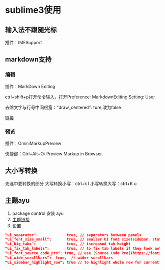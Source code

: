 # sublime3使用

## 输入法不跟随光标
插件：IMESupport

## markdown支持
### 编辑
插件：MarkDown Editing

ctrl+shift+p打开命令输入，打开Preference: MarkdownEditing Setting: User

去除文字与行号中间很宽："draw_centered": ture,改为false

[链接](http://blog.csdn.net/hfut_jf/article/details/52853868)

### 预览
插件：OminiMarkupPreview

快捷键：Ctrl+Alt+O: Preview Markup in Browser.

## 大小写转换
先选中要转换的部分
大写转换小写：ctrl+k l
小写转换大写：ctrl+K u

## 主题ayu
1. package control 安装 ayu
2. [主题链接](https://github.com/dempfi/ayu)
3. 设置
```json
"ui_separator":             true, // separators between panels
"ui_font_size_small":       true, // smaller UI font size(sidebar, statusbar etc)
"ui_big_tabs":              true, // increased tab height
"ui_fix_tab_labels":        true, // to fix tab labels if they look not right
"ui_font_source_code_pro": true, // use [Source Code Pro](https://fonts.google.com/specimen/Source+Code+Pro) for UI
"ui_wide_scrollbars":  true,  // wider scrollbars
"ui_sidebar_highlight_row": true // to highlight whole row for current item in sidebar
```
